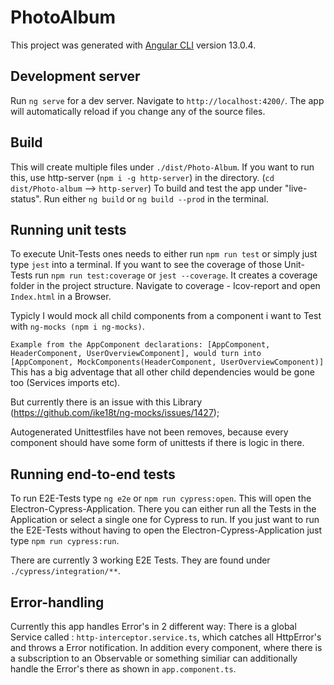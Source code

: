 # PhotoAlbum

This project was generated with [Angular CLI](https://github.com/angular/angular-cli) version 13.0.4.

## Development server

Run `ng serve` for a dev server. Navigate to `http://localhost:4200/`. The app will automatically reload if you change any of the source files.

## Build

This will create multiple files under `./dist/Photo-Album`. If you want to run this, use http-server (`npm i -g http-server`) in the directory. (`cd dist/Photo-album` --> `http-server`)
To build and test the app under "live-status". Run either `ng build` or `ng build --prod` in the terminal.

## Running unit tests

To execute Unit-Tests ones needs to either run `npm run test` or simply just type `jest` into a terminal.
If you want to see the coverage of those Unit-Tests run `npm run test:coverage` or  `jest --coverage`.
It creates a coverage folder in the project structure. Navigate to coverage - Icov-report and open `Index.html` in a Browser.

Typicly I would mock all child components from a component i want to Test with `ng-mocks (npm i ng-mocks)`.

` Example from the AppComponent
declarations: [AppComponent, HeaderComponent, UserOverviewComponent],
would turn into [AppComponent, MockComponents(HeaderComponent, UserOverviewComponent)]
`
This has a big adventage that all other child dependencies would be gone too (Services imports etc).

But currently there is an issue with this Library (https://github.com/ike18t/ng-mocks/issues/1427);

Autogenerated Unittestfiles have not been removes, because every component should have some form of unittests if there is logic in there.

## Running end-to-end tests

To run E2E-Tests type `ng e2e` or `npm run cypress:open`. This will open the Electron-Cypress-Application.
There you can either run all the Tests in the Application or select a single one for Cypress to run.
If you just want to run the E2E-Tests without having to open the Electron-Cypress-Application just type `npm run cypress:run`.

There are currently 3 working E2E Tests. They are found under `./cypress/integration/**`.

## Error-handling

Currently this app handles Error's in 2 different way:
There is a global Service called : `http-interceptor.service.ts`, which catches all HttpError's and throws a Error notification.
In addition every component, where there is a subscription to an Observable or something similiar can additionally handle the Error's there as shown in `app.component.ts`. 
